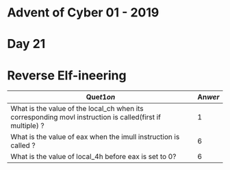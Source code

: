 # Advent of Cyber 01 - 2019
# Day 21
# Reverse Elf-ineering






| Que$t1on$ | An$wer$ |
|-----------|---------|
| What is the value of the local_ch when its corresponding movl instruction is called(first if multiple) ? | 1 |
| What is the value of eax when the imull instruction is called ? | 6 |
| What is the value of local_4h before eax is set to 0? | 6 |
